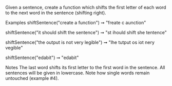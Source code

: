 Given a sentence, create a function which shifts the first letter of each word to the next word in the sentence (shifting right).

Examples
shiftSentence("create a function") ➞ "freate c aunction"

shiftSentence("it should shift the sentence") ➞ "st ihould shift she tentence"

shiftSentence("the output is not very legible") ➞ "lhe tutput os iot nery vegible"

shiftSentence("edabit") ➞ "edabit"

Notes
The last word shifts its first letter to the first word in the sentence.
All sentences will be given in lowercase.
Note how single words remain untouched (example #4).